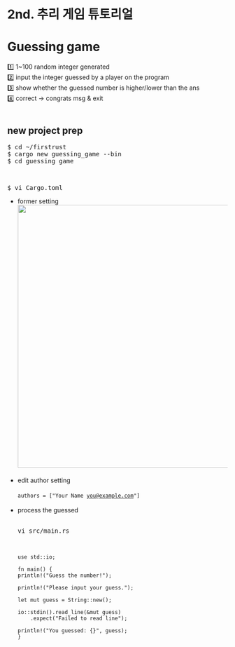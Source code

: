 2nd. 추리 게임 튜토리얼
=============
# Guessing game
1️⃣ 1~100 random integer generated<br>
2️⃣ input the integer guessed by a player on the program<br>
3️⃣ show whether the guessed number is higher/lower than the ans<br>
4️⃣ correct → congrats msg & exit<br><br>

## new project prep
<pre>
$ cd ~/firstrust
$ cargo new guessing_game --bin
$ cd guessing_game
</pre><br>
<pre>$ vi Cargo.toml</pre>
* former setting<br>
  <img src="https://github.com/redzzzi/rust23summer/assets/127263392/1e622d84-af51-46ee-96de-f35cec95ab13" width="600px"><br><br>
* edit author setting<br><br>
  <code>authors = ["Your Name <you@example.com>"]</code><br><br>
* process the guessed<br><br>
  <pre>vi src/main.rs</pre><br>
  <pre><code>use std::io;

  fn main() {
  println!("Guess the number!");

  println!("Please input your guess.");

  let mut guess = String::new();

  io::stdin().read_line(&mut guess)
      .expect("Failed to read line");

  println!("You guessed: {}", guess);
  }
  </code></pre>
